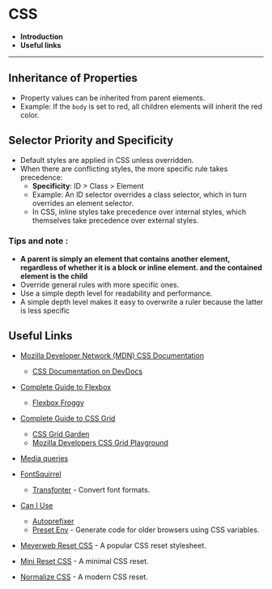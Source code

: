 
# CSS
- **Introduction**
- **Useful links**

---

## Inheritance of Properties

- Property values can be inherited from parent elements.
- Example: If the `body` is set to red, all children elements will inherit the red color.

## Selector Priority and Specificity

- Default styles are applied in CSS unless overridden.
- When there are conflicting styles, the more specific rule takes precedence:
  - **Specificity**: ID > Class > Element
  - Example: An ID selector overrides a class selector, which in turn overrides an element selector.
  - In CSS, inline styles take precedence over internal styles, which themselves take precedence over external styles.

### Tips and note :

- **A parent is simply an element that contains another element, regardless of whether it is a block or inline element. and the contained element is the child**
- Override general rules with more specific ones.
- Use a simple depth level for readability and performance.
- A simple depth level makes it easy to overwrite a ruler because the latter is less specific



## **Useful Links**

- [Mozilla Developer Network (MDN) CSS Documentation](https://developer.mozilla.org/fr/docs/Web/CSS)
  - [CSS Documentation on DevDocs](https://devdocs.io/css)

- [Complete Guide to Flexbox](https://css-tricks.com/snippets/css/a-guide-to-flexbox/)
  - [Flexbox Froggy](https://flexboxfroggy.com/#fr)

- [Complete Guide to CSS Grid](https://css-tricks.com/snippets/css/complete-guide-grid/)
  - [CSS Grid Garden](https://cssgridgarden.com/#fr)
  - [Mozilla Developers CSS Grid Playground](https://mozilladevelopers.github.io/playground/css-grid/)

- [Media queries](https://web.dev/learn/design/media-queries)

- [FontSquirrel](https://www.fontsquirrel.com/)
  - [Transfonter](https://transfonter.org/) - Convert font formats.

- [Can I Use](https://caniuse.com/)
  - [Autoprefixer](https://autoprefixer.github.io/)
  - [Preset Env](https://preset-env.cssdb.org/) - Generate code for older browsers using CSS variables.

- [Meyerweb Reset CSS](https://meyerweb.com/eric/tools/css/reset/) - A popular CSS reset stylesheet.
- [Mini Reset CSS](https://jgthms.com/minireset.css/) - A minimal CSS reset.
- [Normalize CSS](https://necolas.github.io/normalize.css/) - A modern CSS reset.
